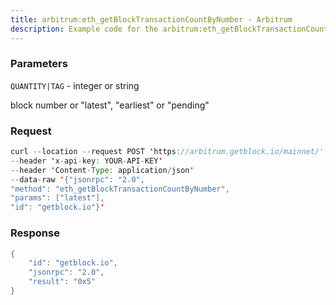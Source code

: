 ```yaml
---
title: arbitrum:eth_getBlockTransactionCountByNumber - Arbitrum
description: Example code for the arbitrum:eth_getBlockTransactionCountByNumber json-rpc method. Сomplete guide on how to use arbitrum:eth_getBlockTransactionCountByNumber json-rpc in GetBlock.io Web3 documentation.
---
```


### Parameters


`QUANTITY|TAG` - integer or string

block number or "latest", "earliest" or "pending"

### Request

``` java
curl --location --request POST 'https://arbitrum.getblock.io/mainnet/' 
--header 'x-api-key: YOUR-API-KEY' 
--header 'Content-Type: application/json' 
--data-raw '{"jsonrpc": "2.0",
"method": "eth_getBlockTransactionCountByNumber",
"params": ["latest"],
"id": "getblock.io"}'
```

###  Response

``` java
{
    "id": "getblock.io",
    "jsonrpc": "2.0",
    "result": "0x5"
}
```

